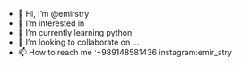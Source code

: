 - 👋 Hi, I’m @emirstry
- 👀 I’m interested in 
- 🌱 I’m currently learning python
- 💞️ I’m looking to collaborate on ...
- 📫 How to reach me :+989148581436
instagram:emir_stry

<!---
emirstry/emirstry is a ✨ special ✨ repository because its `README.md` (this file) appears on your GitHub profile.
You can click the Preview link to take a look at your changes.
--->
